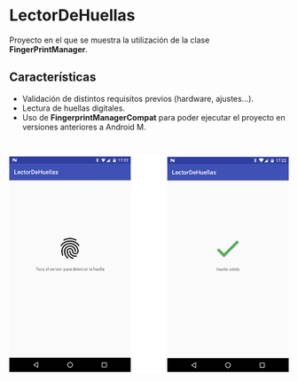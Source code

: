 # LectorDeHuellas

Proyecto en el que se muestra la utilización de la clase **FingerPrintManager**.

## Características

* Validación de distintos requisitos previos (hardware, ajustes...).
* Lectura de huellas digitales.
* Uso de **FingerprintManagerCompat** para poder ejecutar el proyecto en versiones anteriores a Android M.

&nbsp;

![alt tag](https://github.com/JoseAngelManeiro/LectorDeHuellas/blob/master/screenshots/fingerprintmanager.png)

